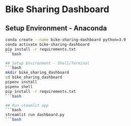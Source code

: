 # Bike Sharing Dashboard

## Setup Environment - Anaconda
```bash
conda create --name bike-sharing-dashboard python=3.9
conda activate bike-sharing-dashboard
pip install -r requirements.txt
```bash

## Setup Environment - Shell/Terminal
```bash
mkdir bike_sharing_dashboard
cd bike_sharing_dashboard
pipenv install
pipenv shell
pip install -r requirements.txt
```bash

## Run steamlit app
```bash
streamlit run dashboard.py
```bash


  

